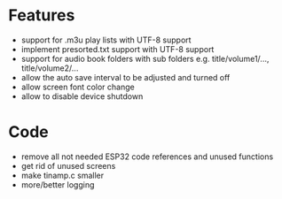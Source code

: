 # Features
 * support for .m3u play lists with UTF-8 support
 * implement presorted.txt support with UTF-8 support
 * support for audio book folders with sub folders e.g. title/volume1/..., title/volume2/...
 * allow the auto save interval to be adjusted and turned off
 * allow screen font color change
 * allow to disable device shutdown
# Code
 * remove all not needed ESP32 code references and unused functions
 * get rid of unused screens
 * make tinamp.c smaller
 * more/better logging
